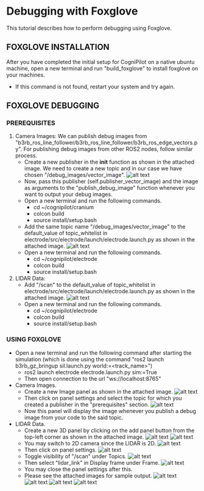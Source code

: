 # Debugging with Foxglove
This tutorial describes how to perform debugging using Foxglove.

## FOXGLOVE INSTALLATION
After you have completed the initial setup for CogniPilot on a native ubuntu machine, open a new terminal and run "build_foxglove" to install foxglove on your machines.
- If this command is not found, restart your system and try again.

## FOXGLOVE DEBUGGING

### PREREQUISITES
1. Camera Images: We can publish debug images from "b3rb_ros_line_follower/b3rb_ros_line_follower/b3rb_ros_edge_vectors.py". For publishing debug images from other ROS2 nodes, follow similar process.
    - Create a new publisher in the __init__ function as shown in the attached image. We need to create a new topic and in our case we have chosen "/debug_images/vector_image". ![alt text](.gitbook/assets/AIM_2024/debug_foxglove_guide/GetImage.png)
    - Now, pass this publisher (self.publisher_vector_image) and the image as arguments to the "publish_debug_image" function whenever you want to output your debug images.
    - Open a new terminal and run the following commands.
    	- cd ~/cognipilot/cranium
    	- colcon build
    	- source install/setup.bash
    - Add the same topic name "/debug_images/vector_image" to the default_value of topic_whitelist in electrode/src/electrode/launch/electrode.launch.py as shown in the attached image. ![alt text](.gitbook/assets/AIM_2024/debug_foxglove_guide/GetImage_2.png)
    - Open a new terminal and run the following commands.
    	- cd ~/cognipilot/electrode
    	- colcon build
    	- source install/setup.bash
2. LIDAR Data:
    - Add "/scan" to the default_value of topic_whitelist in electrode/src/electrode/launch/electrode.launch.py as shown in the attached image. ![alt text](.gitbook/assets/AIM_2024/debug_foxglove_guide/GetImage_3.png)
    - Open a new terminal and run the following commands.
    	- cd ~/cognipilot/electrode
    	- colcon build
    	- source install/setup.bash

### USING FOXGLOVE
- Open a new terminal and run the following command after starting the simulation (which is done using the command "ros2 launch b3rb_gz_bringup sil.launch.py world:=<track_name>")
    - ros2 launch electrode electrode.launch.py sim:=True
    - Then open connection to the url "ws://localhost:8765"
- Camera Images.
    - Create a new Image panel as shown in the attached image. ![alt text](.gitbook/assets/AIM_2024/debug_foxglove_guide/GetImage_4.png)
    - Then click on panel settings and select the topic for which you created a publisher in the "prerequisites" section. ![alt text](.gitbook/assets/AIM_2024/debug_foxglove_guide/GetImage_5.png)
    - Now this panel will display the image whenever you publish a debug image from your code to the said topic.
- LIDAR Data.
    - Create a new 3D panel by clicking on the add panel button from the top-left corner as shown in the attached image. ![alt text](.gitbook/assets/AIM_2024/debug_foxglove_guide/GetImage_6.png) ![alt text](.gitbook/assets/AIM_2024/debug_foxglove_guide/GetImage_7.png)
    - You may switch to 2D camera since the LIDAR is 2D. ![alt text](.gitbook/assets/AIM_2024/debug_foxglove_guide/GetImage_8.png)
    - Then click on panel settings. ![alt text](.gitbook/assets/AIM_2024/debug_foxglove_guide/GetImage_9.png)
    - Toggle visibility of "/scan" under Topics. ![alt text](.gitbook/assets/AIM_2024/debug_foxglove_guide/GetImage_10.png)
    - Then select "lidar_link" in Display frame under Frame. ![alt text](.gitbook/assets/AIM_2024/debug_foxglove_guide/GetImage_11.png)
    - You may close the panel settings after this.
    - Please see the attached images for sample output. ![alt text](.gitbook/assets/AIM_2024/debug_foxglove_guide/GetImage_12.png) ![alt text](.gitbook/assets/AIM_2024/debug_foxglove_guide/GetImage_13.png) ![alt text](.gitbook/assets/AIM_2024/debug_foxglove_guide/GetImage_14.png) ![alt text](.gitbook/assets/AIM_2024/debug_foxglove_guide/GetImage_15.png)
